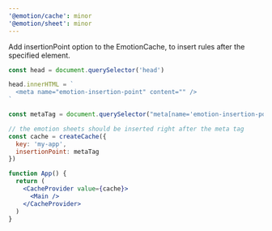 ```yaml
---
'@emotion/cache': minor
'@emotion/sheet': minor
---
```


Add insertionPoint option to the EmotionCache, to insert rules after the specified element.

```jsx
const head = document.querySelector('head')

head.innerHTML = `
  <meta name="emotion-insertion-point" content="" />
`

const metaTag = document.querySelector("meta[name='emotion-insertion-point']")

// the emotion sheets should be inserted right after the meta tag
const cache = createCache({
  key: 'my-app',
  insertionPoint: metaTag
})

function App() {
  return (
    <CacheProvider value={cache}>
      <Main />
    </CacheProvider>
  )
}
```
